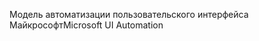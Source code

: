 <span data-ttu-id="b7585-101">Модель автоматизации пользовательского интерфейса Майкрософт</span><span class="sxs-lookup"><span data-stu-id="b7585-101">Microsoft UI Automation</span></span>